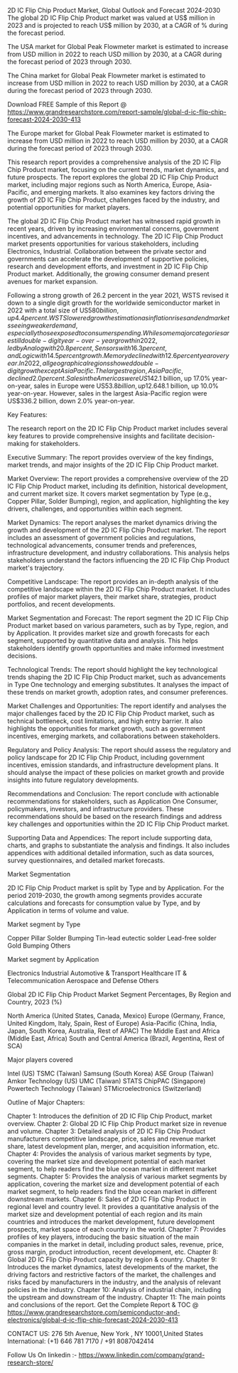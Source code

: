 2D IC Flip Chip Product Market, Global Outlook and Forecast 2024-2030
The global 2D IC Flip Chip Product market was valued at US$ million in 2023 and is projected to reach US$ million by 2030, at a CAGR of % during the forecast period.

The USA market for Global Peak Flowmeter market is estimated to increase from USD million in 2022 to reach USD million by 2030, at a CAGR during the forecast period of 2023 through 2030.

The China market for Global Peak Flowmeter market is estimated to increase from USD million in 2022 to reach USD million by 2030, at a CAGR during the forecast period of 2023 through 2030.

Download FREE Sample of this Report @ https://www.grandresearchstore.com/report-sample/global-d-ic-flip-chip-forecast-2024-2030-413

The Europe market for Global Peak Flowmeter market is estimated to increase from USD million in 2022 to reach USD million by 2030, at a CAGR during the forecast period of 2023 through 2030.

This research report provides a comprehensive analysis of the 2D IC Flip Chip Product market, focusing on the current trends, market dynamics, and future prospects. The report explores the global 2D IC Flip Chip Product market, including major regions such as North America, Europe, Asia-Pacific, and emerging markets. It also examines key factors driving the growth of 2D IC Flip Chip Product, challenges faced by the industry, and potential opportunities for market players.

The global 2D IC Flip Chip Product market has witnessed rapid growth in recent years, driven by increasing environmental concerns, government incentives, and advancements in technology. The 2D IC Flip Chip Product market presents opportunities for various stakeholders, including Electronics, Industrial. Collaboration between the private sector and governments can accelerate the development of supportive policies, research and development efforts, and investment in 2D IC Flip Chip Product market. Additionally, the growing consumer demand present avenues for market expansion.

Following a strong growth of 26.2 percent in the year 2021, WSTS revised it down to a single digit growth for the worldwide semiconductor market in 2022 with a total size of US$580 billion, up 4.4 percent. WSTS lowered growth estimation as inflation rises and end markets seeing weaker demand, especially those exposed to consumer spending. While some major categories are still double-digit year-over-year growth in 2022, led by Analog with 20.8 percent, Sensors with 16.3 percent, and Logic with 14.5 percent growth. Memory declined with 12.6 percent year over year. In 2022, all geographical regions showed double-digit growth except Asia Pacific. The largest region, Asia Pacific, declined 2.0 percent. Sales in the Americas were US$142.1 billion, up 17.0% year-on-year, sales in Europe were US$53.8 billion, up 12.6% year-on-year, and sales in Japan were US$48.1 billion, up 10.0% year-on-year. However, sales in the largest Asia-Pacific region were US$336.2 billion, down 2.0% year-on-year.

Key Features:

The research report on the 2D IC Flip Chip Product market includes several key features to provide comprehensive insights and facilitate decision-making for stakeholders.

Executive Summary: The report provides overview of the key findings, market trends, and major insights of the 2D IC Flip Chip Product market.

Market Overview: The report provides a comprehensive overview of the 2D IC Flip Chip Product market, including its definition, historical development, and current market size. It covers market segmentation by Type (e.g., Copper Pillar, Solder Bumping), region, and application, highlighting the key drivers, challenges, and opportunities within each segment.

Market Dynamics: The report analyses the market dynamics driving the growth and development of the 2D IC Flip Chip Product market. The report includes an assessment of government policies and regulations, technological advancements, consumer trends and preferences, infrastructure development, and industry collaborations. This analysis helps stakeholders understand the factors influencing the 2D IC Flip Chip Product market's trajectory.

Competitive Landscape: The report provides an in-depth analysis of the competitive landscape within the 2D IC Flip Chip Product market. It includes profiles of major market players, their market share, strategies, product portfolios, and recent developments.

Market Segmentation and Forecast: The report segment the 2D IC Flip Chip Product market based on various parameters, such as by Type, region, and by Application. It provides market size and growth forecasts for each segment, supported by quantitative data and analysis. This helps stakeholders identify growth opportunities and make informed investment decisions.

Technological Trends: The report should highlight the key technological trends shaping the 2D IC Flip Chip Product market, such as advancements in Type One technology and emerging substitutes. It analyses the impact of these trends on market growth, adoption rates, and consumer preferences.

Market Challenges and Opportunities: The report identify and analyses the major challenges faced by the 2D IC Flip Chip Product market, such as technical bottleneck, cost limitations, and high entry barrier. It also highlights the opportunities for market growth, such as government incentives, emerging markets, and collaborations between stakeholders.

Regulatory and Policy Analysis: The report should assess the regulatory and policy landscape for 2D IC Flip Chip Product, including government incentives, emission standards, and infrastructure development plans. It should analyse the impact of these policies on market growth and provide insights into future regulatory developments.

Recommendations and Conclusion: The report conclude with actionable recommendations for stakeholders, such as Application One Consumer, policymakers, investors, and infrastructure providers. These recommendations should be based on the research findings and address key challenges and opportunities within the 2D IC Flip Chip Product market.

Supporting Data and Appendices: The report include supporting data, charts, and graphs to substantiate the analysis and findings. It also includes appendices with additional detailed information, such as data sources, survey questionnaires, and detailed market forecasts.

Market Segmentation

2D IC Flip Chip Product market is split by Type and by Application. For the period 2019-2030, the growth among segments provides accurate calculations and forecasts for consumption value by Type, and by Application in terms of volume and value.

Market segment by Type

Copper Pillar
Solder Bumping
Tin-lead eutectic solder
Lead-free solder
Gold Bumping
Others

Market segment by Application

Electronics
Industrial
Automotive & Transport
Healthcare
IT & Telecommunication
Aerospace and Defense
Others

Global 2D IC Flip Chip Product Market Segment Percentages, By Region and Country, 2023 (%)

North America (United States, Canada, Mexico)
Europe (Germany, France, United Kingdom, Italy, Spain, Rest of Europe)
Asia-Pacific (China, India, Japan, South Korea, Australia, Rest of APAC)
The Middle East and Africa (Middle East, Africa)
South and Central America (Brazil, Argentina, Rest of SCA)

Major players covered

Intel (US)
TSMC (Taiwan)
Samsung (South Korea)
ASE Group (Taiwan)
Amkor Technology (US)
UMC (Taiwan)
STATS ChipPAC (Singapore)
Powertech Technology (Taiwan)
STMicroelectronics (Switzerland)

Outline of Major Chapters:

Chapter 1: Introduces the definition of 2D IC Flip Chip Product, market overview.
Chapter 2: Global 2D IC Flip Chip Product market size in revenue and volume.
Chapter 3: Detailed analysis of 2D IC Flip Chip Product manufacturers competitive landscape, price, sales and revenue market share, latest development plan, merger, and acquisition information, etc.
Chapter 4: Provides the analysis of various market segments by type, covering the market size and development potential of each market segment, to help readers find the blue ocean market in different market segments.
Chapter 5: Provides the analysis of various market segments by application, covering the market size and development potential of each market segment, to help readers find the blue ocean market in different downstream markets.
Chapter 6: Sales of 2D IC Flip Chip Product in regional level and country level. It provides a quantitative analysis of the market size and development potential of each region and its main countries and introduces the market development, future development prospects, market space of each country in the world.
Chapter 7: Provides profiles of key players, introducing the basic situation of the main companies in the market in detail, including product sales, revenue, price, gross margin, product introduction, recent development, etc.
Chapter 8: Global 2D IC Flip Chip Product capacity by region & country.
Chapter 9: Introduces the market dynamics, latest developments of the market, the driving factors and restrictive factors of the market, the challenges and risks faced by manufacturers in the industry, and the analysis of relevant policies in the industry.
Chapter 10: Analysis of industrial chain, including the upstream and downstream of the industry.
Chapter 11: The main points and conclusions of the report.
Get the Complete Report & TOC @ https://www.grandresearchstore.com/semiconductor-and-electronics/global-d-ic-flip-chip-forecast-2024-2030-413

CONTACT US:
276 5th Avenue, New York , NY 10001,United States
International: (+1) 646 781 7170 / +91 8087042414

Follow Us On linkedin :- https://www.linkedin.com/company/grand-research-store/
